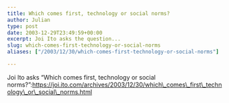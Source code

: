 ```yaml
---
title: Which comes first, technology or social norms?
author: Julian
type: post
date: 2003-12-29T23:49:59+00:00
excerpt: Joi Ito asks the question...
slug: which-comes-first-technology-or-social-norms 
aliases: ["/2003/12/30/which-comes-first-technology-or-social-norms"]

---
```

Joi Ito asks &#8220;Which comes first, technology or social norms?&#8221;:https://joi.ito.com/archives/2003/12/30/which\_comes\_first\_technology\_or\_social\_norms.html